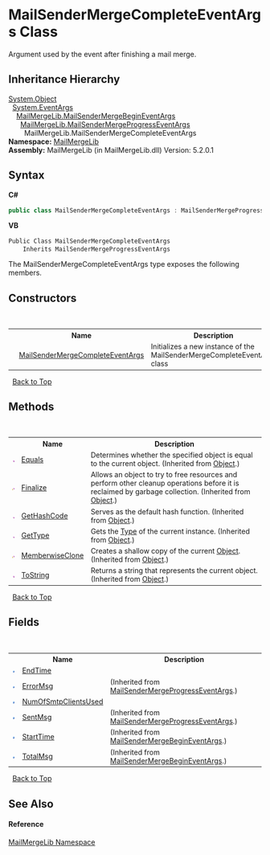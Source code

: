 # MailSenderMergeCompleteEventArgs Class
 

Argument used by the event after finishing a mail merge.


## Inheritance Hierarchy
<a href="http://msdn2.microsoft.com/en-us/library/e5kfa45b" target="_blank">System.Object</a><br />&nbsp;&nbsp;<a href="http://msdn2.microsoft.com/en-us/library/118wxtk3" target="_blank">System.EventArgs</a><br />&nbsp;&nbsp;&nbsp;&nbsp;<a href="36b67c20-03d8-2d40-45a1-3d8609fdb28a">MailMergeLib.MailSenderMergeBeginEventArgs</a><br />&nbsp;&nbsp;&nbsp;&nbsp;&nbsp;&nbsp;<a href="933fe357-3595-d9b7-de97-28e28a6764e4">MailMergeLib.MailSenderMergeProgressEventArgs</a><br />&nbsp;&nbsp;&nbsp;&nbsp;&nbsp;&nbsp;&nbsp;&nbsp;MailMergeLib.MailSenderMergeCompleteEventArgs<br />
**Namespace:**&nbsp;<a href="31c6ebbe-d683-7561-7308-5a5ee1f76bf5">MailMergeLib</a><br />**Assembly:**&nbsp;MailMergeLib (in MailMergeLib.dll) Version: 5.2.0.1

## Syntax

**C#**<br />
``` C#
public class MailSenderMergeCompleteEventArgs : MailSenderMergeProgressEventArgs
```

**VB**<br />
``` VB
Public Class MailSenderMergeCompleteEventArgs
	Inherits MailSenderMergeProgressEventArgs
```

The MailSenderMergeCompleteEventArgs type exposes the following members.


## Constructors
&nbsp;<table><tr><th></th><th>Name</th><th>Description</th></tr><tr><td>![Protected method](media/protmethod.gif "Protected method")</td><td><a href="bfaaee86-1aae-2fa0-fcec-8192b3bf8adf">MailSenderMergeCompleteEventArgs</a></td><td>
Initializes a new instance of the MailSenderMergeCompleteEventArgs class</td></tr></table>&nbsp;
<a href="#mailsendermergecompleteeventargs-class">Back to Top</a>

## Methods
&nbsp;<table><tr><th></th><th>Name</th><th>Description</th></tr><tr><td>![Public method](media/pubmethod.gif "Public method")</td><td><a href="http://msdn2.microsoft.com/en-us/library/bsc2ak47" target="_blank">Equals</a></td><td>
Determines whether the specified object is equal to the current object.
 (Inherited from <a href="http://msdn2.microsoft.com/en-us/library/e5kfa45b" target="_blank">Object</a>.)</td></tr><tr><td>![Protected method](media/protmethod.gif "Protected method")</td><td><a href="http://msdn2.microsoft.com/en-us/library/4k87zsw7" target="_blank">Finalize</a></td><td>
Allows an object to try to free resources and perform other cleanup operations before it is reclaimed by garbage collection.
 (Inherited from <a href="http://msdn2.microsoft.com/en-us/library/e5kfa45b" target="_blank">Object</a>.)</td></tr><tr><td>![Public method](media/pubmethod.gif "Public method")</td><td><a href="http://msdn2.microsoft.com/en-us/library/zdee4b3y" target="_blank">GetHashCode</a></td><td>
Serves as the default hash function.
 (Inherited from <a href="http://msdn2.microsoft.com/en-us/library/e5kfa45b" target="_blank">Object</a>.)</td></tr><tr><td>![Public method](media/pubmethod.gif "Public method")</td><td><a href="http://msdn2.microsoft.com/en-us/library/dfwy45w9" target="_blank">GetType</a></td><td>
Gets the <a href="http://msdn2.microsoft.com/en-us/library/42892f65" target="_blank">Type</a> of the current instance.
 (Inherited from <a href="http://msdn2.microsoft.com/en-us/library/e5kfa45b" target="_blank">Object</a>.)</td></tr><tr><td>![Protected method](media/protmethod.gif "Protected method")</td><td><a href="http://msdn2.microsoft.com/en-us/library/57ctke0a" target="_blank">MemberwiseClone</a></td><td>
Creates a shallow copy of the current <a href="http://msdn2.microsoft.com/en-us/library/e5kfa45b" target="_blank">Object</a>.
 (Inherited from <a href="http://msdn2.microsoft.com/en-us/library/e5kfa45b" target="_blank">Object</a>.)</td></tr><tr><td>![Public method](media/pubmethod.gif "Public method")</td><td><a href="http://msdn2.microsoft.com/en-us/library/7bxwbwt2" target="_blank">ToString</a></td><td>
Returns a string that represents the current object.
 (Inherited from <a href="http://msdn2.microsoft.com/en-us/library/e5kfa45b" target="_blank">Object</a>.)</td></tr></table>&nbsp;
<a href="#mailsendermergecompleteeventargs-class">Back to Top</a>

## Fields
&nbsp;<table><tr><th></th><th>Name</th><th>Description</th></tr><tr><td>![Public field](media/pubfield.gif "Public field")</td><td><a href="a0d612e9-4f79-9813-42eb-4fc006627136">EndTime</a></td><td /></tr><tr><td>![Public field](media/pubfield.gif "Public field")</td><td><a href="52c07cd4-830a-e8a1-8186-66e58b78813a">ErrorMsg</a></td><td> (Inherited from <a href="933fe357-3595-d9b7-de97-28e28a6764e4">MailSenderMergeProgressEventArgs</a>.)</td></tr><tr><td>![Public field](media/pubfield.gif "Public field")</td><td><a href="d6aa9f33-f71e-aaab-ea18-814f77c88395">NumOfSmtpClientsUsed</a></td><td /></tr><tr><td>![Public field](media/pubfield.gif "Public field")</td><td><a href="e2363f85-b83d-f81c-ba73-841fe83f4c40">SentMsg</a></td><td> (Inherited from <a href="933fe357-3595-d9b7-de97-28e28a6764e4">MailSenderMergeProgressEventArgs</a>.)</td></tr><tr><td>![Public field](media/pubfield.gif "Public field")</td><td><a href="e5f276d3-4792-ab24-09ca-ba795daf2683">StartTime</a></td><td> (Inherited from <a href="36b67c20-03d8-2d40-45a1-3d8609fdb28a">MailSenderMergeBeginEventArgs</a>.)</td></tr><tr><td>![Public field](media/pubfield.gif "Public field")</td><td><a href="52565ea0-451c-6167-01a1-f65a3e1a2374">TotalMsg</a></td><td> (Inherited from <a href="36b67c20-03d8-2d40-45a1-3d8609fdb28a">MailSenderMergeBeginEventArgs</a>.)</td></tr></table>&nbsp;
<a href="#mailsendermergecompleteeventargs-class">Back to Top</a>

## See Also


#### Reference
<a href="31c6ebbe-d683-7561-7308-5a5ee1f76bf5">MailMergeLib Namespace</a><br />